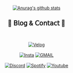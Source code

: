    <div align="center">
   
   <img align="center" src="https://ifh.cc/g/B5mAqN.png" alt=""><br>
   
   </div>
   
   <div align='center'>
   
   
   [![Anurag's github stats](https://github-readme-stats.vercel.app/api?username=devjaepal)](https://github.com/anuraghazra/github-readme-stats) 
   
   </div>

  
<h2 align="center">🌳 𝖡𝗅𝗈𝗀 & 𝖢𝗈𝗇𝗍𝖺𝖼𝗍 🌳</h2>

<br>

<p align="center"> 
   <a href="https://velog.io/@jaepal"><img alt="Velog" src ="https://img.shields.io/badge/Velog-20C997.svg?&style=for-the-badge&logo=Velog&logoColor=white"/></a>
  <br><br>
  <a href="https://www.instagram.com/jaechane/"><img alt="Insta" src ="https://img.shields.io/badge/Instagram-E4405F.svg?&style=for-the-badge&logo=Instagram&logoColor=white"/></a>
  <a href="mailto:wocks3254@gmail.com" target="blank"><img alt="GMAIL" src ="https://img.shields.io/badge/Gmail-EA4335.svg?&style=for-the-badge&logo=Gmail&logoColor=white"/></a><br><br>
    <a href=""><img alt="Discord" src ="https://img.shields.io/badge/Discord-5865F2.svg?&style=for-the-badge&logo=Discord&logoColor=white"/></a>
  <a href="https://open.spotify.com/user/315akziob73jvy6udr4gibs52khu"><img alt="Spotify" src ="https://img.shields.io/badge/Spotify-1DB954.svg?&style=for-the-badge&logo=Spotify&logoColor=white"/></a>
   <a href="https://www.youtube.com/channel/UCZfp2GI6PfR7-6pn4OlqlPA"><img alt="Youtube" src ="https://img.shields.io/badge/Youtube-FF0000.svg?&style=for-the-badge&logo=Youtube&logoColor=white"/></a>
</p>

